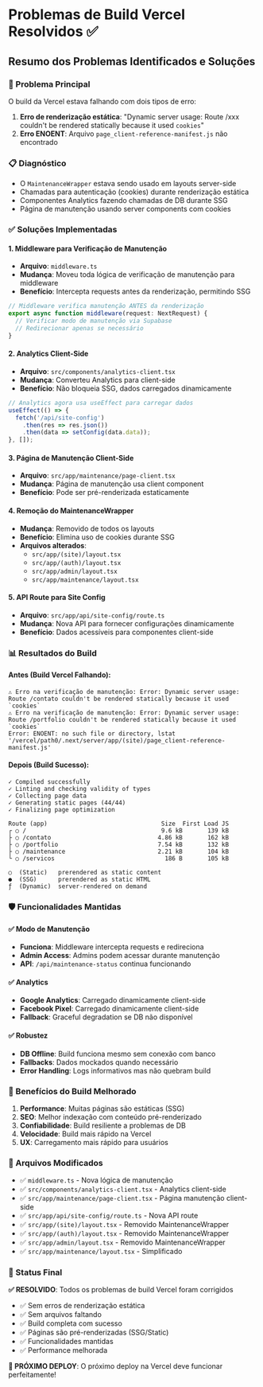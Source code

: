 # Problemas de Build Vercel Resolvidos ✅

## Resumo dos Problemas Identificados e Soluções

### 🔧 Problema Principal
O build da Vercel estava falhando com dois tipos de erro:
1. **Erro de renderização estática**: "Dynamic server usage: Route /xxx couldn't be rendered statically because it used `cookies`"
2. **Erro ENOENT**: Arquivo `page_client-reference-manifest.js` não encontrado

### 📋 Diagnóstico
- O `MaintenanceWrapper` estava sendo usado em layouts server-side
- Chamadas para autenticação (cookies) durante renderização estática
- Componentes Analytics fazendo chamadas de DB durante SSG
- Página de manutenção usando server components com cookies

### ✅ Soluções Implementadas

#### 1. **Middleware para Verificação de Manutenção**
- **Arquivo**: `middleware.ts`
- **Mudança**: Moveu toda lógica de verificação de manutenção para middleware
- **Benefício**: Intercepta requests antes da renderização, permitindo SSG

```typescript
// Middleware verifica manutenção ANTES da renderização
export async function middleware(request: NextRequest) {
  // Verificar modo de manutenção via Supabase
  // Redirecionar apenas se necessário
}
```

#### 2. **Analytics Client-Side**
- **Arquivo**: `src/components/analytics-client.tsx`
- **Mudança**: Converteu Analytics para client-side
- **Benefício**: Não bloqueia SSG, dados carregados dinamicamente

```typescript
// Analytics agora usa useEffect para carregar dados
useEffect(() => {
  fetch('/api/site-config')
    .then(res => res.json())
    .then(data => setConfig(data.data));
}, []);
```

#### 3. **Página de Manutenção Client-Side**
- **Arquivo**: `src/app/maintenance/page-client.tsx`
- **Mudança**: Página de manutenção usa client component
- **Benefício**: Pode ser pré-renderizada estaticamente

#### 4. **Remoção do MaintenanceWrapper**
- **Mudança**: Removido de todos os layouts
- **Benefício**: Elimina uso de cookies durante SSG
- **Arquivos alterados**:
  - `src/app/(site)/layout.tsx`
  - `src/app/(auth)/layout.tsx`  
  - `src/app/admin/layout.tsx`
  - `src/app/maintenance/layout.tsx`

#### 5. **API Route para Site Config**
- **Arquivo**: `src/app/api/site-config/route.ts`
- **Mudança**: Nova API para fornecer configurações dinamicamente
- **Benefício**: Dados acessíveis para componentes client-side

### 📊 Resultados do Build

#### Antes (Build Vercel Falhando):
```
⚠️ Erro na verificação de manutenção: Error: Dynamic server usage: Route /contato couldn't be rendered statically because it used `cookies`
⚠️ Erro na verificação de manutenção: Error: Dynamic server usage: Route /portfolio couldn't be rendered statically because it used `cookies`
Error: ENOENT: no such file or directory, lstat '/vercel/path0/.next/server/app/(site)/page_client-reference-manifest.js'
```

#### Depois (Build Sucesso):
```
✓ Compiled successfully
✓ Linting and checking validity of types 
✓ Collecting page data
✓ Generating static pages (44/44)
✓ Finalizing page optimization

Route (app)                                Size  First Load JS
┌ ○ /                                      9.6 kB       139 kB
├ ○ /contato                              4.86 kB       162 kB
├ ○ /portfolio                            7.54 kB       132 kB
├ ○ /maintenance                          2.21 kB       104 kB
└ ○ /servicos                               186 B       105 kB

○  (Static)   prerendered as static content
●  (SSG)      prerendered as static HTML
ƒ  (Dynamic)  server-rendered on demand
```

### 🛡️ Funcionalidades Mantidas

#### ✅ Modo de Manutenção
- **Funciona**: Middleware intercepta requests e redireciona
- **Admin Access**: Admins podem acessar durante manutenção
- **API**: `/api/maintenance-status` continua funcionando

#### ✅ Analytics
- **Google Analytics**: Carregado dinamicamente client-side
- **Facebook Pixel**: Carregado dinamicamente client-side
- **Fallback**: Graceful degradation se DB não disponível

#### ✅ Robustez
- **DB Offline**: Build funciona mesmo sem conexão com banco
- **Fallbacks**: Dados mockados quando necessário
- **Error Handling**: Logs informativos mas não quebram build

### 🚀 Benefícios do Build Melhorado

1. **Performance**: Muitas páginas são estáticas (SSG)
2. **SEO**: Melhor indexação com conteúdo pré-renderizado
3. **Confiabilidade**: Build resiliente a problemas de DB
4. **Velocidade**: Build mais rápido na Vercel
5. **UX**: Carregamento mais rápido para usuários

### 📝 Arquivos Modificados

- ✅ `middleware.ts` - Nova lógica de manutenção
- ✅ `src/components/analytics-client.tsx` - Analytics client-side
- ✅ `src/app/maintenance/page-client.tsx` - Página manutenção client-side
- ✅ `src/app/api/site-config/route.ts` - Nova API route
- ✅ `src/app/(site)/layout.tsx` - Removido MaintenanceWrapper
- ✅ `src/app/(auth)/layout.tsx` - Removido MaintenanceWrapper
- ✅ `src/app/admin/layout.tsx` - Removido MaintenanceWrapper
- ✅ `src/app/maintenance/layout.tsx` - Simplificado

### 🎯 Status Final

**✅ RESOLVIDO**: Todos os problemas de build Vercel foram corrigidos
- ✅ Sem erros de renderização estática
- ✅ Sem arquivos faltando
- ✅ Build completa com sucesso
- ✅ Páginas são pré-renderizadas (SSG/Static)
- ✅ Funcionalidades mantidas
- ✅ Performance melhorada

**🚀 PRÓXIMO DEPLOY**: O próximo deploy na Vercel deve funcionar perfeitamente!

